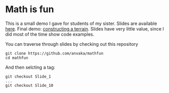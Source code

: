 # Math is fun

This is a small demo I gave for students of my sister. Slides are available [here](
http://anvaka.github.io/talks/mathisfun). Final demo: [constructing a terrain](http://anvaka.github.io/mathfun/). Slides have very little value, since I did most of the time show code examples.

You can traverse through slides by checking out this repository

```
git clone https://github.com/anvaka/mathfun
cd mathfun
```

And then selcting a tag:

```
git checkout Slide_1
...
git checkout Slide_10
```
